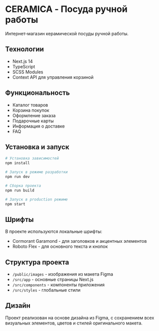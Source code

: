 # CERAMICA - Посуда ручной работы

Интернет-магазин керамической посуды ручной работы.

## Технологии

- Next.js 14
- TypeScript
- SCSS Modules
- Context API для управления корзиной

## Функциональность

- Каталог товаров
- Корзина покупок
- Оформление заказа
- Подарочные карты
- Информация о доставке
- FAQ

## Установка и запуск

```bash
# Установка зависимостей
npm install

# Запуск в режиме разработки
npm run dev

# Сборка проекта
npm run build

# Запуск в production режиме
npm start
```

## Шрифты

В проекте используются локальные шрифты:
- Cormorant Garamond - для заголовков и акцентных элементов
- Roboto Flex - для основного текста и кнопок

## Структура проекта

- `/public/images` - изображения из макета Figma
- `/src/app` - основные страницы Next.js
- `/src/components` - компоненты приложения
- `/src/styles` - глобальные стили

## Дизайн

Проект реализован на основе дизайна из Figma, с сохранением всех визуальных элементов, цветов и стилей оригинального макета. 